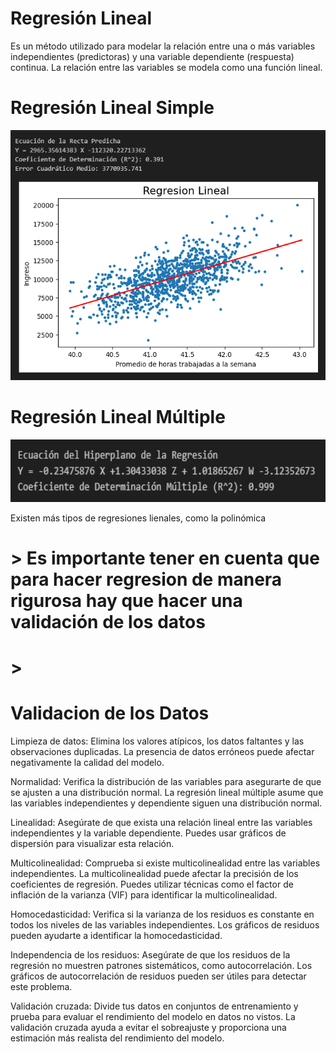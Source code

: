 # Regresión Lineal
Es un método utilizado para modelar la relación entre una o más variables independientes (predictoras) y una variable dependiente (respuesta) continua. La relación entre las variables se modela como una función lineal.

# Regresión Lineal Simple
<p align="center">
<img src="Images/regresionlienalsimple.png"  height=400>
</p>




# Regresión Lineal Múltiple

<p align="center">
<img src="Images/regresionlienalmultiple.png"  height=100>
</p>

Existen más tipos de regresiones lienales, como la polinómica

<h1>> Es importante tener en cuenta que para hacer regresion de manera rigurosa hay que hacer una validación de los datos <h1>>

# Validacion de los Datos

Limpieza de datos: Elimina los valores atípicos, los datos faltantes y las observaciones duplicadas. La presencia de datos erróneos puede afectar negativamente la calidad del modelo.

Normalidad: Verifica la distribución de las variables para asegurarte de que se ajusten a una distribución normal. La regresión lineal múltiple asume que las variables independientes y dependiente siguen una distribución normal.

Linealidad: Asegúrate de que exista una relación lineal entre las variables independientes y la variable dependiente. Puedes usar gráficos de dispersión para visualizar esta relación.

Multicolinealidad: Comprueba si existe multicolinealidad entre las variables independientes. La multicolinealidad puede afectar la precisión de los coeficientes de regresión. Puedes utilizar técnicas como el factor de inflación de la varianza (VIF) para identificar la multicolinealidad.

Homocedasticidad: Verifica si la varianza de los residuos es constante en todos los niveles de las variables independientes. Los gráficos de residuos pueden ayudarte a identificar la homocedasticidad.

Independencia de los residuos: Asegúrate de que los residuos de la regresión no muestren patrones sistemáticos, como autocorrelación. Los gráficos de autocorrelación de residuos pueden ser útiles para detectar este problema.

Validación cruzada: Divide tus datos en conjuntos de entrenamiento y prueba para evaluar el rendimiento del modelo en datos no vistos. La validación cruzada ayuda a evitar el sobreajuste y proporciona una estimación más realista del rendimiento del modelo.

